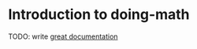 # Introduction to doing-math

TODO: write [great documentation](http://jacobian.org/writing/what-to-write/)
